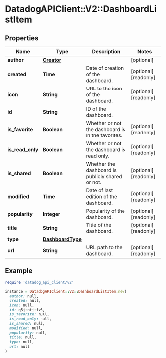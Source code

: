 # DatadogAPIClient::V2::DashboardListItem

## Properties

| Name | Type | Description | Notes |
| ---- | ---- | ----------- | ----- |
| **author** | [**Creator**](Creator.md) |  | [optional] |
| **created** | **Time** | Date of creation of the dashboard. | [optional][readonly] |
| **icon** | **String** | URL to the icon of the dashboard. | [optional][readonly] |
| **id** | **String** | ID of the dashboard. |  |
| **is_favorite** | **Boolean** | Whether or not the dashboard is in the favorites. | [optional][readonly] |
| **is_read_only** | **Boolean** | Whether or not the dashboard is read only. | [optional][readonly] |
| **is_shared** | **Boolean** | Whether the dashboard is publicly shared or not. | [optional][readonly] |
| **modified** | **Time** | Date of last edition of the dashboard. | [optional][readonly] |
| **popularity** | **Integer** | Popularity of the dashboard. | [optional][readonly] |
| **title** | **String** | Title of the dashboard. | [optional][readonly] |
| **type** | [**DashboardType**](DashboardType.md) |  |  |
| **url** | **String** | URL path to the dashboard. | [optional][readonly] |

## Example

```ruby
require 'datadog_api_client/v2'

instance = DatadogAPIClient::V2::DashboardListItem.new(
  author: null,
  created: null,
  icon: null,
  id: q5j-nti-fv6,
  is_favorite: null,
  is_read_only: null,
  is_shared: null,
  modified: null,
  popularity: null,
  title: null,
  type: null,
  url: null
)
```

